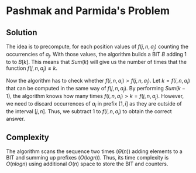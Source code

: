 # Pashmak and Parmida's Problem

## Solution

The idea is to precompute, for each position values of $f(j, n, a_j)$ counting the occurrencies of $a_j$. With those values, the algorithm builds a BIT $B$ adding 1 to to $B[k]$. This means that $Sum(k)$ will give us the number of times that the function $f(j, n, a_j) \leq k$.

Now the algorithm has to check whether $f(i, n, a_i) > f(j, n, a_j)$.
Let $k = f(i, n, a_i)$ that can be computed in the same way of $f(j, n, a_j)$. By performing $Sum(k - 1)$, the algorithm knows how many times $f(i, n, a_i) > k = f(j, n, a_j)$. However, we need to discard occurrences of $a_i$ in prefix $[1, i]$ as they are outside of the interval $[j, n]$. Thus, we subtract $1$ to $f(i, n, a_i)$ to obtain the correct answer.

## Complexity

The algorithm scans the sequence two times ($\Theta(n)$) adding elements to a BIT and summing up prefixes ($O(logn)$). Thus, its time complexity is $O(nlogn)$ using additional $O(n)$ space to store the BIT and counters.